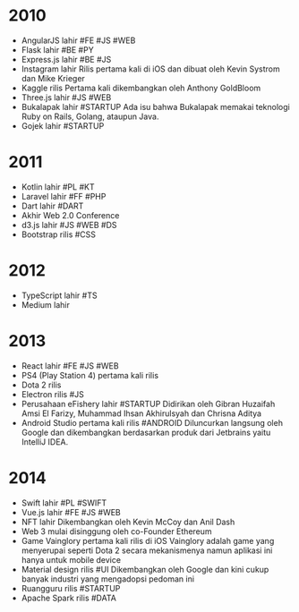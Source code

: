 # 2010
- AngularJS lahir #FE #JS #WEB
- Flask lahir #BE #PY
- Express.js lahir #BE #JS
- Instagram lahir
	Rilis pertama kali di iOS dan dibuat oleh Kevin Systrom dan Mike Krieger
- Kaggle rilis
	Pertama kali dikembangkan oleh Anthony GoldBloom
- Three.js lahir #JS #WEB
- Bukalapak lahir #STARTUP
	Ada isu bahwa Bukalapak memakai teknologi Ruby on Rails, Golang, ataupun Java.
- Gojek lahir #STARTUP
# 2011
- Kotlin lahir #PL #KT
- Laravel lahir #FF #PHP
- Dart lahir #DART
- Akhir Web 2.0 Conference
- d3.js lahir #JS #WEB #DS
- Bootstrap rilis #CSS
# 2012
- TypeScript lahir #TS
- Medium lahir
# 2013
- React lahir #FE #JS #WEB
- PS4 (Play Station 4) pertama kali rilis
- Dota 2 rilis
- Electron rilis #JS
- Perusahaan eFishery lahir #STARTUP
	Didirikan oleh Gibran Huzaifah Amsi El Farizy, Muhammad Ihsan Akhirulsyah dan Chrisna Aditya
- Android Studio pertama kali rilis #ANDROID
	Diluncurkan langsung oleh Google dan dikembangkan berdasarkan produk dari Jetbrains yaitu IntelliJ IDEA.
# 2014
- Swift lahir #PL #SWIFT
- Vue.js lahir #FE #JS #WEB
- NFT lahir
	Dikembangkan oleh Kevin McCoy dan Anil Dash
- Web 3 mulai disinggung oleh co-Founder Ethereum
- Game Vainglory pertama kali rilis di iOS
  Vainglory adalah game yang menyerupai seperti Dota 2 secara mekanismenya namun aplikasi ini hanya untuk mobile device
- Material design rilis #UI
	Dikembangkan oleh Google dan kini cukup banyak industri yang mengadopsi pedoman ini
- Ruangguru rilis #STARTUP
- Apache Spark rilis #DATA 